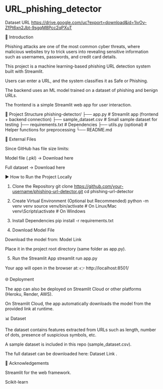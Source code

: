 # URL_phishing_detector

Dataset URL
https://drive.google.com/uc?export=download&id=1ivOv-ZfPt6xn2Jbt-9sgqM8Pcc2qPXuT

📌 Introduction

Phishing attacks are one of the most common cyber threats, where malicious websites try to trick users into revealing sensitive information such as usernames, passwords, and credit card details.

This project is a machine learning-based phishing URL detection system built with Streamlit.

Users can enter a URL, and the system classifies it as Safe or Phishing.

The backend uses an ML model trained on a dataset of phishing and benign URLs.

The frontend is a simple Streamlit web app for user interaction.

📂 Project Structure
phishing-detector/
 ├── app.py                # Streamlit app (frontend + backend connection)
 ├── sample_dataset.csv     # Small sample dataset for testing
 ├── requirements.txt       # Dependencies
 ├── utils.py (optional)    # Helper functions for preprocessing
 └── README.md

🔗 External Files

Since GitHub has file size limits:

Model file (.pkl) → Download here

Full dataset → Download here

▶️ How to Run the Project Locally
1. Clone the Repository
git clone https://github.com/your-username/phishing-url-detector.git
cd phishing-url-detector

2. Create Virtual Environment (Optional but Recommended)
python -m venv venv
source venv/bin/activate   # On Linux/Mac
venv\Scripts\activate      # On Windows

3. Install Dependencies
pip install -r requirements.txt

4. Download Model File

Download the model from: Model Link

Place it in the project root directory (same folder as app.py).

5. Run the Streamlit App
streamlit run app.py


Your app will open in the browser at:
👉 http://localhost:8501/

🌐 Deployment

The app can also be deployed on Streamlit Cloud or other platforms (Heroku, Render, AWS).

On Streamlit Cloud, the app automatically downloads the model from the provided link at runtime.

📊 Dataset

The dataset contains features extracted from URLs such as length, number of dots, presence of suspicious symbols, etc.

A sample dataset is included in this repo (sample_dataset.csv).

The full dataset can be downloaded here: Dataset Link
.

🙌 Acknowledgements

Streamlit
 for the web framework.

Scikit-learn
